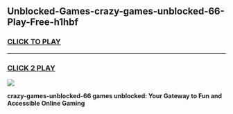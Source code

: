 
## Unblocked-Games-crazy-games-unblocked-66-Play-Free-h1hbf
<h3>
<a href="https://premium76.site?title=crazy-games-unblocked-66&ref=19M">CLICK TO PLAY</a></h3>
<hr>

<h3>
<a href="https://premium76.site?title=crazy-games-unblocked-66&ref=19M">CLICK 2 PLAY</a>
  
</h3>

<a href="https://premium76.site?title=crazy-games-unblocked-66&ref=19M"><img src="https://clearcache.store/games.png"></a>


**crazy-games-unblocked-66 games unblocked: Your Gateway to Fun and Accessible Online Gaming**
